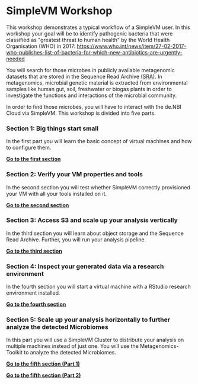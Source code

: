 # SimpleVM Workshop

This workshop demonstrates a typical workflow of a SimpleVM user.
In this workshop your goal will be to identify pathogenic bacteria
that were classified as "greatest threat to human health" by the 
World Health Organisation (WHO) in 2017: https://www.who.int/news/item/27-02-2017-who-publishes-list-of-bacteria-for-which-new-antibiotics-are-urgently-needed

You will search for those microbes
in publicly available metagenomic datasets that are stored in the 
Sequence Read Archive ([SRA](https://www.ncbi.nlm.nih.gov/sra)). 
In metagenomics, microbial genetic material 
is extracted from environmental samples like human gut, soil, 
freshwater or biogas plants in order to investigate the functions and
interactions of the microbial community.

In order to find those microbes, you will have to interact with 
the de.NBI Cloud via SimpleVM. This workshop is divided into five
parts.

### Section 1: Big things start small  

In the first part you will learn the basic concept of virtual machines
and how to configure them.

**[Go to the first section](part1.md)**

### Section 2: Verify your VM properties and tools

In the second section you will test whether SimpleVM correctly
provisioned your VM with all your tools installed on it.

**[Go to the second section](part2.md)**

### Section 3: Access S3 and scale up your analysis vertically 

In the third section you will learn about object storage and the 
Sequence Read Archive. Further, you will run your analysis pipeline.

**[Go to the third section](part3.md)**

### Section 4: Inspect your generated data via a research environment

In the fourth section you will start a virtual machine with a RStudio research
environment installed.

**[Go to the fourth section](part4.md)**

### Section 5: Scale up your analysis horizontally to further analyze the detected Microbiomes

In this part you will use a SimpleVM Cluster to distribute your analysis 
on multiple machines instead of just one. You will use the Metagenomics-Toolkit to analyze the detected Microbiomes.

**[Go to the fifth section (Part 1)](part51.md)**

**[Go to the fifth section (Part 2)](part52.md)**
